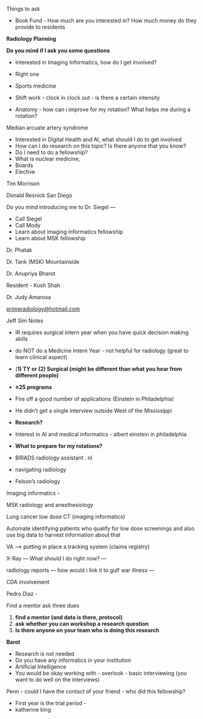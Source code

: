 Things to ask 
* Book Fund - How much are you interested in? How much money do they provide to residents 


      

**Radiology Planning** 

  

**Do you mind if I ask you some questions**

  

-   Interested in Imaging Informatics, how do I get involved? 

-   Right one 

-   Sports medicine
-   Shift work - clock in clock out - is there a certain intensity
-   Anatomy - how can i improve for my rotation? What helps me during a rotation? 

Median arcuate artery syndrome

-   Interested in Digital Health and AI, what should I do to get involved
-   How can I do research on this topic? Is there anyone that you know? 
-   Do I need to do a fellowship? 
-   What is nuclear medicine, 
-   Boards 
-   Elective

  

Tim Morrison 

  

Donald Resnick San Diego

  

  

Do you mind introducing me to Dr. Siegel — 

  

-   Call Siegel 
-   Call Mody 
-   Learn about imaging informatics fellowship 
-   Learn about MSK fellowship 

  

Dr. Phatak 

Dr. Tank (MSK) Mountainside 

Dr. Anupriya Bharot 

Resident - Kush Shah

Dr. Judy Amarosa 

[primeradiology@hotmail.com](mailto:primeradiology@hotmail.com)

  

Jeff Sim Notes 

-   IR requires surgical intern year when you have quick decision making skills
-   do NOT do a Medicine Intern Year - not helpful for radiology (great to learn clinical aspect)
-   (**1) TY or (2) Surgical (might be different than what you hear from different people)**

-   **≥25 programs**

-   Fire off a good number of applications (Einstein in Philadelphia) 
-   He didn’t get a single interview outside West of the Mississippi
-   **Research?** 

-   Interest in AI and medical informatics - albert einstein in philadelphia

-   **What to prepare for my rotations?** 

-   BIRADS radiology assistant . nl 
-   navigating radiology
-   Felson’s radiology

  

Imaging informatics - 

  

MSK radiology and anesthesiology 

  

Lung cancer low dose CT (imaging informatics) 

Automate identifying patients who qualify for low dose screenings and also use big data to harvest information about that 

VA —> putting in place a tracking system (claims registry) 

  

X-Ray — What should I do right now? — 

radiology reports — how would i link it to gulf war illness — 

  

CDA involvement 

  

Pedro Diaz - 

  

Find a mentor ask three dues 

1.  **find a mentor (and data is there, protocol)** 
2.  **ask whether you can workshop a research question**
3.  **Is there anyone on your team who is doing this research**

  

**Barot**

-   Research is not needed 
-   Do you have any informatics in your institution 
-   Artificial Intelligence 
-   You would be okay working with - overlook - basic interviewing (you want to do well on the interviews) 

  

Penn - could I have the contact of your friend - who did this fellowship? 

-   First year is the trial period - 
-   katherine king